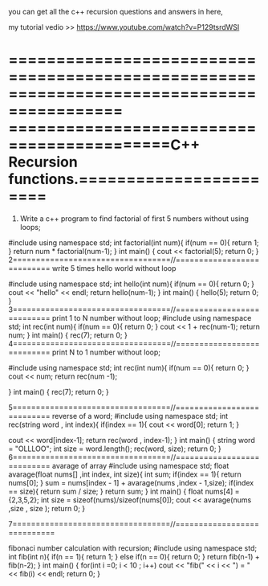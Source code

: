 you can get all the c++ recursion questions and answers in here,

my tutorial vedio >> https://www.youtube.com/watch?v=P129tsrdWSI

==========================================================================================
===========================================C++ Recursion functions.=======================
==========================================================================================


1. Write a c++ program to find factorial of first 5 numbers without using loops;
   
#include <iostream>
using namespace std;
int factorial(int num){
 if(num == 0){
 return 1;
 }
 return num * factorial(num-1);
}
int main() {
 cout << factorial(5);
 return 0;
}
2==================================//===========================
write 5 times hello world without loop


#include <iostream>
using namespace std;
int hello(int num){
 if(num == 0){
 return 0;
 }
 cout << "hello" << endl;
 return hello(num-1);
}
int main() {
 hello(5);
 return 0;
}
3==================================//===========================
print 1 to N number without loop;
#include <iostream>
using namespace std;
int rec(int num){
 if(num == 0){
 return 0;
 }
 cout << 1 + rec(num-1);
 return num;
}
int main() {
 rec(7);
 return 0;
}
4==================================//===========================
print N to 1 number without loop;



#include <iostream>
using namespace std;
int rec(int num){
 if(num == 0){
 return 0;
 }
 cout << num;
 return rec(num -1);
 
}
int main() {
 rec(7);
 return 0;
}



5==================================//===========================
reverse of a word;
#include <iostream>
using namespace std;
int rec(string word , int index){
 if(index == 1){
 cout << word[0];
 return 1;
 }
 
 cout << word[index-1];
 return rec(word , index-1);
}
int main() {
 string word = "OLLLOO";
 int size = word.length();
 rec(word, size);
 return 0;
}
6==================================//===========================
avarage of array
#include <iostream>
using namespace std;
float avarage(float nums[] ,int index, int size){
 int sum;
 if(index == 1){
 return nums[0];
 }
 sum = nums[index - 1] + avarage(nums ,index - 1,size);
 if(index == size){
 return sum / size;
 }
 return sum;
}
int main() {
 float nums[4] = {2,3,5,2};
 int size = sizeof(nums)/sizeof(nums[0]);
 cout << avarage(nums ,size , size );
 return 0;
}



7==================================//============================



fibonaci number calculation with recursion;
#include <iostream>
using namespace std;
int fib(int n){
 if(n == 1){
 return 1;
 }
 else if(n == 0){
 return 0;
 }
 return fib(n-1) + fib(n-2);
}
int main() {
 for(int i =0; i < 10 ; i++)
 cout << "fib(" << i << ") = " << fib(i) << endl;
 return 0;
}
